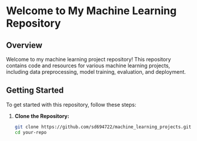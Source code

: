 # Welcome to My Machine Learning Repository

## Overview

Welcome to my machine learning project repository! This repository contains code and resources for various machine learning projects, including data preprocessing, model training, evaluation, and deployment.

## Getting Started

To get started with this repository, follow these steps:

1. **Clone the Repository:**

   ```bash
   git clone https://github.com/sd694722/machine_learning_projects.git
   cd your-repo
